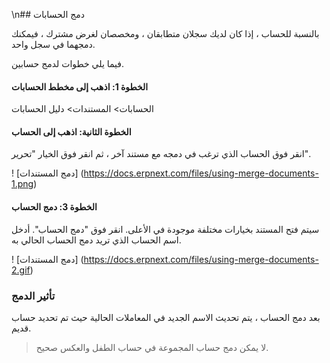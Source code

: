\n## دمج الحسابات

بالنسبة للحساب ، إذا كان لديك سجلان متطابقان ، ومخصصان لغرض مشترك ، فيمكنك دمجهما في سجل واحد.

فيما يلي خطوات لدمج حسابين.

#### الخطوة 1: اذهب إلى مخطط الحسابات

الحسابات> المستندات> دليل الحسابات

#### الخطوة الثانية: اذهب إلى الحساب

انقر فوق الحساب الذي ترغب في دمجه مع مستند آخر ، ثم انقر فوق الخيار "تحرير".

! [دمج المستندات] (https://docs.erpnext.com/files/using-merge-documents-1.png)

#### الخطوة 3: دمج الحساب

سيتم فتح المستند بخيارات مختلفة موجودة في الأعلى. انقر فوق "دمج الحساب". أدخل اسم الحساب الذي تريد دمج الحساب الحالي به.

! [دمج المستندات] (https://docs.erpnext.com/files/using-merge-documents-2.gif)

### تأثير الدمج

بعد دمج الحساب ، يتم تحديث الاسم الجديد في المعاملات الحالية حيث تم تحديد حساب قديم.

> لا يمكن دمج حساب المجموعة في حساب الطفل والعكس صحيح.